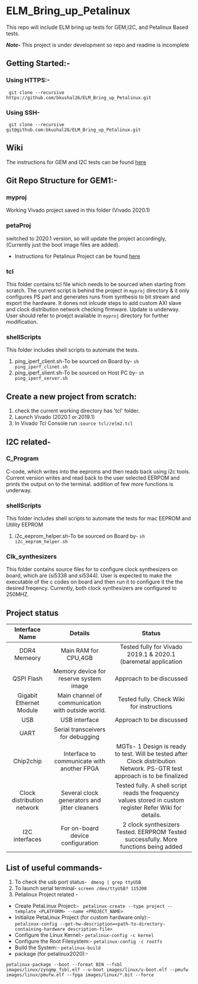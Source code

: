 # ELM_Bring_up_Petalinux
This repo will include ELM bring up tests for GEM,I2C, and  Petalinux Based tests. 

***Note-*** This project is under development so repo and readme is incomplete 

## Getting Started:-
### Using HTTPS:-
``` git clone --recursive https://github.com/bkushal26/ELM_Bring_up_Petalinux.git```

### Using SSH-
``` git clone --recursive git@github.com:bkushal26/ELM_Bring_up_Petalinux.git```

## Wiki
The instructions for GEM and I2C tests can be found [here](https://github.com/bkushal26/ELM_Bring_up_Petalinux/wiki)

## Git Repo Structure for GEM1:-

### myproj
Working Vivado project saved in this folder (Vivado 2020.1)

### petaProj
switched to 2020.1 version, so will update the project accordingly, (Currently just the boot image files are added). 
- Instructions for Petalinux Project can be found [here](https://github.com/bkushal26/ELM_Bring_up_Petalinux/wiki/Petalinux-Configuration)
### tcl
This folder contains tcl file which needs to be sourced when starting from scratch. The current script is behind the project in `myproj` directory & it only configures PS part and generates runs from synthesis to bit stream and export the hardware. It dones not inlcude steps to add custom AXI slave and clock distribution network checking firmware. Update is underway. User should refer to proejct available in `myproj` directory for further modification. 

### shellScripts
This folder includes shell scripts to automate the tests.
1. ping_iperf_client.sh-To be sourced on Board by- ``` sh ping_iperf_clinet.sh ```
2. ping_iperf_slient.sh-To be sourced on Host PC by- ``` sh ping_iperf_server.sh ```
 
## Create a new project from scratch:
1. check the current working directory has 'tcl' folder.
2. Launch Vivado (2020.1 or 2019.1)
3. In Vivado Tcl Console run :```source tcl//elm2.tcl```

## I2C related-

### C_Program
C-code, which writes into the eeproms and then reads back using i2c tools. Current version writes and read back to the user selected EERPOM and prints the output on to the terminal. addition of few more functions is underway.

### shellScripts
This folder includes shell scripts to automate the tests for mac EEPROM and Utility EEPROM
1. i2c_eeprom_helper.sh-To be sourced on Board by- ``` sh i2c_eeprom_helper.sh ```

### Clk_synthesizers
This folder contains source files for to configure clock synthesizers on board, which are (si5338 and si5344). User is expected to make the executable of the c codes on board and then run it to configure it the the desired freqency. Currently, both clock synthesizers are configured to 250MHZ.

## Project status 

| Interface Name        |Details         | Status  |
| :-------------: |:-------------:| :-------------:|
|DDR4 Memeory    | Main RAM for CPU,4GB | Tested fully for Vivado 2019.1 & 2020.1 (baremetal application |
|QSPI Flash    | Memory device for reserve system image | Approach to be discussed |
|Gigabit Ethernet Module| Main channel of communication with outside world. | Tested fully. Check Wiki for instructions|
|USB     |USB interface | Approach to be discussed  |
|UART    | Serial transceivers for debugging |  |
|Chip2chip    |Interface to communicate with another FPGA | MGTs- 1 Design is ready to test. Will be tested after Clock distribution Network. PS-GTR test approach is to be finalized  |
|Clock distribution network    |Several clock generators and jitter cleaners | Tested fully. A shell script reads the frequency values stored in custom register Refer Wiki for details. |
| I2C interfaces    | For on-board device configuration | 2 clock synthesizers Tested. EERPROM Tested successfully. More functions being added |

## List of useful commands-
1. To check the usb port status- ``` dmesg | grep ttyUSB```
2. To launch serial terminal- ```screen /dev/ttyUSB? 115200```
3. Petalinux Project related -
- Create PetaLinux Project:- ```  petalinux-create --type project --template <PLATFORM> --name <PROJECT_NAME> ```
- Initialize PetaLinux Project (for custom hardware only):- <br />
``` petalinux-config --get-hw-description=<path-to-directory-containing-hardware description-file> ```
-  Configure the Linux Kernel:- ```petalinux-config -c kernel ```
-  Configure the Root Filesystem:- ```petalinux-config -c rootfs ```
-  Build the System:- ```petalinux-build ```
- package (for petalinux2020):- <br /> 
``` 
petalinux-package --boot --format BIN --fsbl images/linux/zynqmp_fsbl.elf --u-boot images/linux/u-boot.elf --pmufw images/linux/pmufw.elf --fpga images/linux/*.bit --force

```
